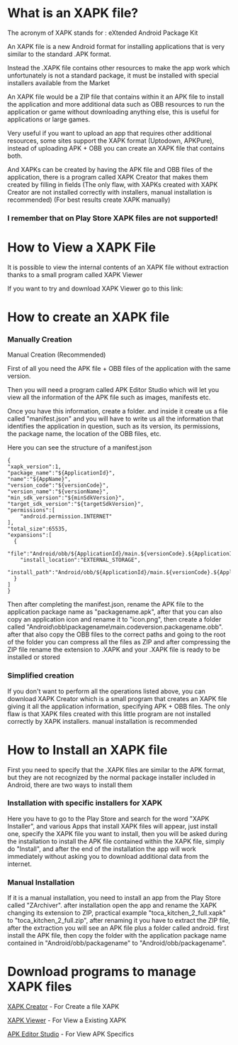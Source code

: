 # What is an XAPK file?

The acronym of XAPK stands for : eXtended Android Package Kit

An XAPK file is a new Android format for installing applications that is very similar to the standard .APK format.

Instead the .XAPK file contains other resources to make the app work which unfortunately is not a standard package, it must be installed with special installers available from the Market

An XAPK file would be a ZIP file that contains within it an APK file to install the application and more additional data such as OBB resources to run the application or game without downloading anything else, this is useful for applications or large games.

Very useful if you want to upload an app that requires other additional resources, some sites support the XAPK format (Uptodown, APKPure), instead of uploading APK + OBB you can create an XAPK file that contains both.

And XAPKs can be created by having the APK file and OBB files of the application, there is a program called XAPK Creator that makes them created by filling in fields (The only flaw, with XAPKs created with XAPK Creator are not installed correctly with installers, manual installation is recommended) (For best results create XAPK manually)

### I remember that on Play Store XAPK files are not supported!

# How to View a XAPK File

It is possible to view the internal contents of an XAPK file without extraction thanks to a small program called XAPK Viewer

If you want to try and download XAPK Viewer go to this link:

# How to create an XAPK file

### Manually Creation
Manual Creation (Recommended)

First of all you need the APK file + OBB files of the application with the same version.

Then you will need a program called APK Editor Studio which will let you view all the information of the APK file such as images, manifests etc.

Once you have this information, create a folder.
and inside it create us a file called "manifest.json"
and you will have to write us all the information that identifies the application in question, such as its version, its permissions, the package name, the location of the OBB files, etc.

Here you can see the structure of a manifest.json

```
{
"xapk_version":1,
"package_name":"${ApplicationId}",
"name":"${AppName}",
"version_code":"${versionCode}",
"version_name":"${versionName}",
"min_sdk_version":"${minSdkVersion}",
"target_sdk_version":"${targetSdkVersion}",
"permissions":[
    "android.permission.INTERNET"
],
"total_size":65535,
"expansions":[
  {
    "file":"Android/obb/${ApplicationId}/main.${versionCode}.${ApplicationId}.obb",
    "install_location":"EXTERNAL_STORAGE",
    "install_path":"Android/obb/${ApplicationId}/main.${versionCode}.${ApplicationId}.obb"
  }
]
}
```
Then after completing the manifest.json, rename the APK file to the application package name as "packagename.apk", after that you can also copy an application icon and rename it to "icon.png", then create a folder called "Android\obb\packagename\main.codeversion.packagename.obb". after that also copy the OBB files to the correct paths and going to the root of the folder you can compress all the files as ZIP and after compressing the ZIP file rename the extension to .XAPK and your .XAPK file is ready to be installed or stored

### Simplified creation

If you don't want to perform all the operations listed above, you can download XAPK Creator which is a small program that creates an XAPK file giving it all the application information, specifying APK + OBB files. The only flaw is that XAPK files created with this little program are not installed correctly by XAPK installers. manual installation is recommended

# How to Install an XAPK file

First you need to specify that the .XAPK files are similar to the APK format, but they are not recognized by the normal package installer included in Android, there are two ways to install them

### Installation with specific installers for XAPK

Here you have to go to the Play Store and search for the word "XAPK Installer", and various Apps that install XAPK files will appear, just install one, specify the XAPK file you want to install, then you will be asked during the installation to install the APK file contained within the XAPK file, simply do "Install", and after the end of the installation the app will work immediately without asking you to download additional data from the internet.

### Manual Installation

If it is a manual installation, you need to install an app from the Play Store called "ZArchiver".
after installation open the app and rename the XAPK changing its extension to ZIP, practical example "toca_kitchen_2_full.xapk" to "toca_kitchen_2_full.zip", after renaming it you have to extract the ZIP file, after the extraction you will see an APK file plus a folder called android. first install the APK file, then copy the folder with the application package name contained in "Android/obb/packagename" to "Android/obb/packagename".

# Download programs to manage XAPK files

[XAPK Creator](https://github.com/Sorecchione07435/XAPKCreator_English/) - For Create a file XAPK

[XAPK Viewer](https://github.com/Sorecchione07435/XAPKViewer) - For View a Existing XAPK

[APK Editor Studio](https://qwertycube.com/apk-editor-studio) - For View APK Specifics
